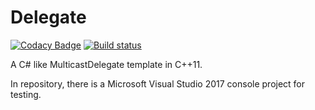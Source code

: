 Delegate
========

[![Codacy Badge](https://api.codacy.com/project/badge/Grade/4a2f2d00890649e6bf42a43962b30a92)](https://app.codacy.com/manual/SharpSnake/Delegate?utm_source=github.com&utm_medium=referral&utm_content=SharpSnake/Delegate&utm_campaign=Badge_Grade_Dashboard)
[![Build status](https://ci.appveyor.com/api/projects/status/ls0o466671gthx5q?svg=true)](https://ci.appveyor.com/project/SharpSnake/delegate)


A C# like MulticastDelegate template in C++11.

In repository, there is a Microsoft Visual Studio 2017 console project for testing.
